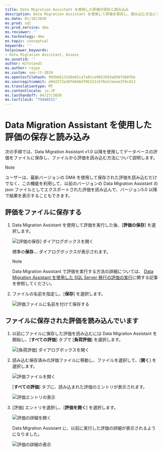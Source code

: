 ```yaml
---
title: Data Migration Assistant を使用した評価の保存と読み込み
description: Data Migration Assistant を使用して評価を保存し、読み込む方法について説明します。
ms.date: 01/10/2020
ms.prod: sql
ms.prod_service: dma
ms.reviewer: ''
ms.technology: dma
ms.topic: conceptual
keywords: ''
helpviewer_keywords:
- Data Migration Assistant, Assess
ms.assetid: ''
author: HJToland3
ms.author: rajpo
ms.custom: seo-lt-2019
ms.openlocfilehash: 995b6b131d9e65ca7a91ce9053583a036fd80fbb
ms.sourcegitcommit: e042272a38fb646df05152c676e5cbeae3f9cd13
ms.translationtype: MT
ms.contentlocale: ja-JP
ms.lasthandoff: 04/27/2020
ms.locfileid: "75840521"
---
```

# <a name="save-and-load-assessments-with-data-migration-assistant"></a>Data Migration Assistant を使用した評価の保存と読み込み

次の手順では、Data Migration Assistant v1.0 以降を使用してデータベースの評価をファイルに保存し、ファイルから評価を読み込む方法について説明します。

> [!NOTE]
> ユーザーは、最新バージョンの DMA を使用して保存された評価を読み込むだけでなく、この機能を利用して、以前のバージョンの Data Migration Assistant の json ファイルとしてエクスポートされた評価を読み込んで、バージョン5.0 以降で結果を表示することもできます。

## <a name="saving-an-assessment-to-a-file"></a>評価をファイルに保存する

1. Data Migration Assistant を使用して評価を実行した後、[**評価の保存**] を選択します。

   ![[評価の保存] ダイアログボックスを開く](../dma/media/dma-save-load-assessments/dma-open-save-dialog.png)

   標準の**保存...** ダイアログボックスが表示されます。

   > [!NOTE]
   > Data Migration Assistant で評価を実行する方法の詳細については、 [Data Migration Assistant を使用した SQL Server 移行の評価の実行](../dma/dma-assesssqlonprem.md)に関する記事を参照してください。

2. ファイルの名前を指定し、[**保存**] を選択します。

   ![評価ファイルに名前を付けて保存する](../dma/media/dma-save-load-assessments/dma-name-save-assessment.png)

## <a name="loading-an-assessment-saved-to-a-file"></a>ファイルに保存された評価を読み込んでいます

1. 以前にファイルに保存した評価を読み込むには Data Migration Assistant を開始し、[**すべての評価**] タブで [**負荷評価**] を選択します。

   ![[負荷評価] ダイアログボックスを開く](../dma/media/dma-save-load-assessments/dma-open-load-dialog.png)

2. 読み込む保存済みの評価ファイルに移動し、ファイルを選択して、[**開く**] を選択します。

   ![評価ファイルを開く](../dma/media/dma-save-load-assessments/dma-open-assessment.png)

   [**すべての評価**] タブに、読み込まれた評価のエントリが表示されます。

   ![評価エントリの表示](../dma/media/dma-save-load-assessments/dma-display-assessment-entry.png)

3. [評価] エントリを選択し、[**評価を開く**] を選択します。

   ![評価の詳細を開く](../dma/media/dma-save-load-assessments/dma-open-assessment-detail.png)

   Data Migration Assistant に、以前に実行した評価の詳細が表示されるようになりました。

   ![評価の詳細の表示](../dma/media/dma-save-load-assessments/dma-display-assessment-detail.png)
